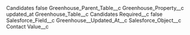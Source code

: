 <?xml version="1.0" encoding="UTF-8"?>
<CustomMetadata xmlns="http://soap.sforce.com/2006/04/metadata" xmlns:xsi="http://www.w3.org/2001/XMLSchema-instance" xmlns:xsd="http://www.w3.org/2001/XMLSchema">
    <label>Candidates</label>
    <protected>false</protected>
    <values>
        <field>Greenhouse_Parent_Table__c</field>
        <value xsi:nil="true"/>
    </values>
    <values>
        <field>Greenhouse_Property__c</field>
        <value xsi:type="xsd:string">updated_at</value>
    </values>
    <values>
        <field>Greenhouse_Table__c</field>
        <value xsi:type="xsd:string">Candidates</value>
    </values>
    <values>
        <field>Required__c</field>
        <value xsi:type="xsd:boolean">false</value>
    </values>
    <values>
        <field>Salesforce_Field__c</field>
        <value xsi:type="xsd:string">Greenhouse__Updated_At__c</value>
    </values>
    <values>
        <field>Salesforce_Object__c</field>
        <value xsi:type="xsd:string">Contact</value>
    </values>
    <values>
        <field>Value__c</field>
        <value xsi:nil="true"/>
    </values>
</CustomMetadata>
